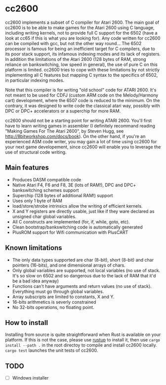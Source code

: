 # cc2600

cc2600 implements a subset of C compiler for Atari 2600. The main goal of cc2600 is to be able to make games for the Atari 2600
using C language, including writing kernels, not to provide full C support for the 6502 
(have a look at cc65 if this is what you are looking for). Any code written for cc2600 can be compiled with gcc, but not
the other way round... The 6502 processor is famous for being an inefficient target for C compilers, due to its poor
stack support, its infamous indexing modes and its lack of registers. In addition the limitations of the Atari 2600 (128
bytes of RAM, strong reliance on bankswitching, low speed in general), the use of pure C on this platform is limited.
cc2600 tries to cope with these limitations by not strictly implementing all C features but mapping C syntax to the specifics of 6502,
in particular indexing modes.

Note that this compiler is for writing "old school" code for ATARI 2600. It's not meant to be used for CDFJ (custom ARM
code on the Melody/Harmony cart) development, where the 6507 code is reduced to the minimum. On the contrary, it was
designed to write code the classical atari way, possibly with DPC or DPC+ accelerators or a superchip for more RAM.

cc2600 should not be a starting point for writing ATARI 2600. You'll first have to learn writing games
in assembler (I definitely recommand reading "Making Games For The Atari 2600", by Steven Hugg, see http://8bitworkshop.com/docs/book).
On the other hand, if you're an experienced ASM code writer, you may gain a lot of time using cc2600 for your
next game developement, since cc2600 will enable you to leverage the use of structural code writing.


## Main features


- Produces DASM compatible code
- Native Atari F4, F6 and F8, 3E (lots of RAM!), DPC and DPC+ bankswitching schemes support
- Superchip (128 bytes of additional RAM!) support
- Uses only 1 byte of RAM
- load/store/strobe intrinsics allow the writing of efficient kernels.
- X and Y registers are directly usable, just like if they ware declared as unsigned char global variables.
- All C constructs are implemented (for, if, while, goto, etc).
- Clean bootstrap/bankswitching code is automatically generated
- PlusROM support for Wifi communication with PlusCART

## Known limitations


- The only data types supported are char (8-bit), short (8-bit) and char pointers (16-bits), and one dimensional arrays of chars.
- Only global variables are supported, not local variables (no use of stack. It's so slow on 6502 and so dangerous due
    to the lack of RAM that it'd be a bad idea anyway)
- Functions can't have arguments and return values (no use of stack). Everything must go through global variables.
- Array subscripts are limited to constants, X and Y.
- 16-bits arithmetics is severly constrained
- No 32-bits operations, no floating point.

## How to install

Installing from source is quite straightforward when Rust is available on your platform. If this is not the case, please
use [rustup](https://www.rust-lang.org/tools/install) to install it, then use `cargo install --path .` in the root
directoy to compile and install cc2600 locally. `cargo test` launches the unit tests of cc2600.

## TODO

- [ ] Windows installer
